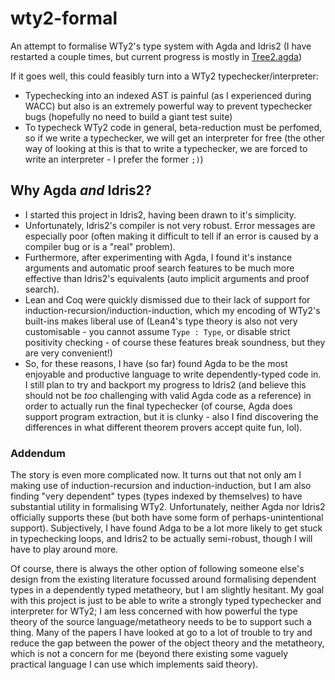 # wty2-formal
An attempt to formalise WTy2's type system with Agda and Idris2 (I have restarted a couple times, but current progress is mostly in [Tree2.agda](./agda-src/Tree2.agda))

If it goes well, this could feasibly turn into a WTy2 typechecker/interpreter:
- Typechecking into an indexed AST is painful (as I experienced during WACC) but also is an extremely powerful way to prevent typechecker bugs (hopefully no need to build a giant test suite)
- To typecheck WTy2 code in general, beta-reduction must be perfomed, so if we write a typechecker, we will get an interpreter for free (the other way of looking at this is that to write a typechecker, we are forced to write an interpreter - I prefer the former `;)`)

## Why Agda *and* Idris2?

- I started this project in Idris2, having been drawn to it's simplicity.
- Unfortunately, Idris2's compiler is not very robust. Error messages are especially poor (often making it difficult to tell if an error is caused by a compiler bug or is a "real" problem).
- Furthermore, after experimenting with Agda, I found it's instance arguments and automatic proof search features to be much more effective than Idris2's equivalents (auto implicit arguments and proof search).
- Lean and Coq were quickly dismissed due to their lack of support for induction-recursion/induction-induction, which my encoding of WTy2's built-ins makes liberal use of (Lean4's type theory is also not very customisable - you cannot assume `Type : Type`, or disable strict positivity checking - of course these features break soundness, but they are very convenient!)
- So, for these reasons, I have (so far) found Agda to be the most enjoyable and productive language to write dependently-typed code in. I still plan to try and backport my progress to Idris2 (and believe this should not be *too* challenging with valid Agda code as a reference) in order to actually run the final typechecker (of course, Agda does support program extraction, but it is clunky - also I find discovering the differences in what different theorem provers accept quite fun, lol).

### Addendum

The story is even more complicated now. It turns out that not only am I making use of induction-recursion and induction-induction, but I am also finding "very dependent" types (types indexed by themselves) to have substantial utility in formalising WTy2. Unfortunately, neither Agda nor Idris2 officially supports these (but both have some form of perhaps-unintentional support). Subjectively, I have found Adga to be a lot more likely to get stuck in typechecking loops, and Idris2 to be actually semi-robust, though I will have to play around more.

Of course, there is always the other option of following someone else's design from the existing literature focussed around formalising dependent types in a dependently typed metatheory, but I am slightly hesitant. My goal with this project is just to be able to write a strongly typed typechecker and interpreter for WTy2; I am less concerned with how powerful the type theory of the source language/metatheory needs to be to support such a thing. Many of the papers I have looked at go to a lot of trouble to try and reduce the gap between the power of the object theory and the metatheory, which is not a concern for me (beyond there existing some vaguely practical language I can use which implements said theory).
